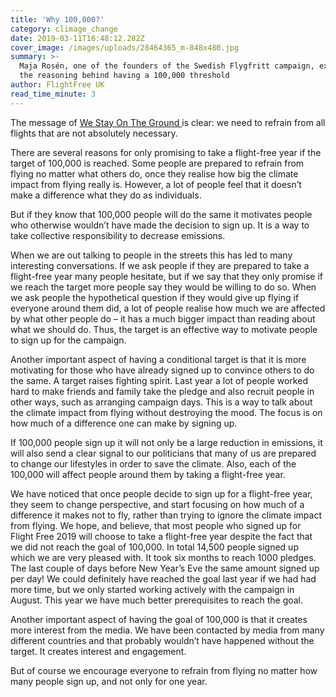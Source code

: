 ```yaml
---
title: 'Why 100,000?'
category: climage_change
date: 2019-03-11T16:48:12.282Z
cover_image: /images/uploads/28464365_m-848x480.jpg
summary: >-
  Maja Rosén, one of the founders of the Swedish Flygfritt campaign, explains
  the reasoning behind having a 100,000 threshold
author: FlightFree UK
read_time_minute: 3
---
```

The message of [We Stay On The Ground ](https://westayontheground.blogspot.com/)is clear: we need to refrain from all flights that are not absolutely necessary.



There are several reasons for only promising to take a flight-free year if the target of 100,000 is reached. Some people are prepared to refrain from flying no matter what others do, once they realise how big the climate impact from flying really is. However, a lot of people feel that it doesn’t make a difference what they do as individuals. 



But if they know that 100,000 people will do the same it motivates people who otherwise wouldn’t have made the decision to sign up. It is a way to take collective responsibility to decrease emissions. 



When we are out talking to people in the streets this has led to many interesting conversations. If we ask people if they are prepared to take a flight-free year many people hesitate, but if we say that they only promise if we reach the target more people say they would be willing to do so. When we ask people the hypothetical question if they would give up flying if everyone around them did, a lot of people realise how much we are affected by what other people do – it has a much bigger impact than reading about what we should do. Thus, the target is an effective way to motivate people to sign up for the campaign.



Another important aspect of having a conditional target is that it is more motivating for those who have already signed up to convince others to do the same. A target raises fighting spirit. Last year a lot of people worked hard to make friends and family take the pledge and also recruit people in other ways, such as arranging campaign days. This is a way to talk about the climate impact from flying without destroying the mood. The focus is on how much of a difference one can make by signing up. 



If 100,000 people sign up it will not only be a large reduction in emissions, it will also send a clear signal to our politicians that many of us are prepared to change our lifestyles in order to save the climate. Also, each of the 100,000 will affect people around them by taking a flight-free year.



We have noticed that once people decide to sign up for a flight-free year, they seem to change perspective, and start focusing on how much of a difference it makes not to fly, rather than trying to ignore the climate impact from flying. We hope, and believe, that most people who signed up for Flight Free 2019 will choose to take a flight-free year despite the fact that we did not reach the goal of 100,000. In total 14,500 people signed up which we are very pleased with. It took six months to reach 1000 pledges. The last couple of days before New Year’s Eve the same amount signed up per day! We could definitely have reached the goal last year if we had had more time, but we only started working actively with the campaign in August. This year we have much better prerequisites to reach the goal. 



Another important aspect of having the goal of 100,000 is that it creates more interest from the media. We have been contacted by media from many different countries and that probably wouldn’t have happened without the target. It creates interest and engagement. 

 

But of course we encourage everyone to refrain from flying no matter how many people sign up, and not only for one year.
